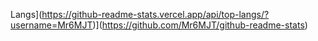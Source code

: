 Langs](https://github-readme-stats.vercel.app/api/top-langs/?username=Mr6MJT)](https://github.com/Mr6MJT/github-readme-stats)
